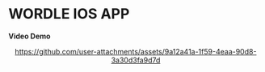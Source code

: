 # WORDLE IOS APP

**Video Demo**

<div align="center">
  
https://github.com/user-attachments/assets/9a12a41a-1f59-4eaa-90d8-3a30d3fa9d7d


</div>

